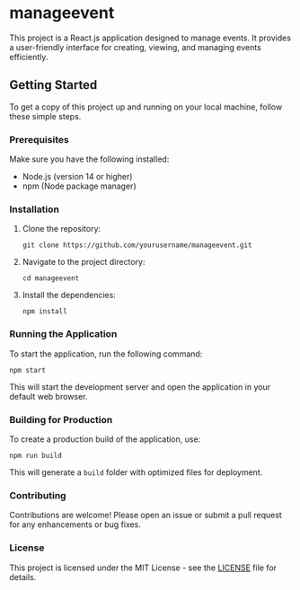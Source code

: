 # manageevent

This project is a React.js application designed to manage events. It provides a user-friendly interface for creating, viewing, and managing events efficiently.

## Getting Started

To get a copy of this project up and running on your local machine, follow these simple steps.

### Prerequisites

Make sure you have the following installed:

- Node.js (version 14 or higher)
- npm (Node package manager)

### Installation

1. Clone the repository:
   ```
   git clone https://github.com/yourusername/manageevent.git
   ```

2. Navigate to the project directory:
   ```
   cd manageevent
   ```

3. Install the dependencies:
   ```
   npm install
   ```

### Running the Application

To start the application, run the following command:
```
npm start
```
This will start the development server and open the application in your default web browser.

### Building for Production

To create a production build of the application, use:
```
npm run build
```
This will generate a `build` folder with optimized files for deployment.

### Contributing

Contributions are welcome! Please open an issue or submit a pull request for any enhancements or bug fixes.

### License

This project is licensed under the MIT License - see the [LICENSE](LICENSE) file for details.
